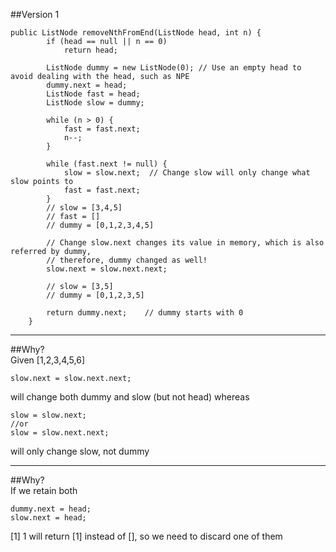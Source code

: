
##Version 1
```
public ListNode removeNthFromEnd(ListNode head, int n) {
        if (head == null || n == 0)
            return head;
        
        ListNode dummy = new ListNode(0); // Use an empty head to avoid dealing with the head, such as NPE
        dummy.next = head;     
        ListNode fast = head;
        ListNode slow = dummy;
        
        while (n > 0) {
            fast = fast.next;
            n--;
        }
        
        while (fast.next != null) {
            slow = slow.next;  // Change slow will only change what slow points to
            fast = fast.next;
        }
        // slow = [3,4,5]
        // fast = []
        // dummy = [0,1,2,3,4,5]
        
        // Change slow.next changes its value in memory, which is also referred by dummy,
        // therefore, dummy changed as well!
        slow.next = slow.next.next; 
        
        // slow = [3,5]
        // dummy = [0,1,2,3,5]
        
        return dummy.next;    // dummy starts with 0
    }
```



---

##Why?  
Given [1,2,3,4,5,6]
```
slow.next = slow.next.next;
```
will change both dummy and slow (but not head) whereas 
```
slow = slow.next;
//or
slow = slow.next.next;
```
will only change slow, not dummy

---
##Why?  
If we retain both 
```
dummy.next = head;
slow.next = head;
```
[1] 1 will return [1] instead of [], so we need to discard one of them
